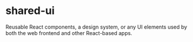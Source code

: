 # shared-ui

Reusable React components, a design system, or any UI elements
used by both the web frontend and other React-based apps.
